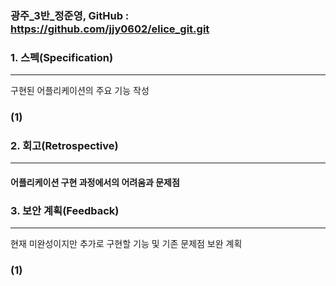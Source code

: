 
### 광주_3반_정준영, GitHub : https://github.com/jjy0602/elice_git.git


### 1. 스펙(Specification)
---
구현된 어플리케이션의 주요 기능 작성
### (1)

### 2. 회고(Retrospective)
---
<h4>어플리케이션 구현 과정에서의 어려움과 문제점</h4>


### 3. 보안 계획(Feedback)
---
현재 미완성이지만 추가로 구현할 기능 및 기존 문제점 보완 계획
### (1)
